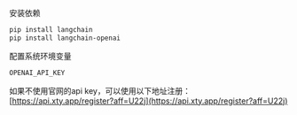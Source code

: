 
安装依赖
```bash
pip install langchain
pip install langchain-openai
```

配置系统环境变量
```bash
OPENAI_API_KEY
```

如果不使用官网的api key，可以使用以下地址注册：[https://api.xty.app/register?aff=U22j](https://api.xty.app/register?aff=U22j) 
